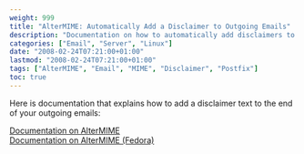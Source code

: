 ```yaml
---
weight: 999
title: "AlterMIME: Automatically Add a Disclaimer to Outgoing Emails"
description: "Documentation on how to automatically add disclaimers to your outgoing emails using AlterMIME"
categories: ["Email", "Server", "Linux"]
date: "2008-02-24T07:21:00+01:00"
lastmod: "2008-02-24T07:21:00+01:00"
tags: ["AlterMIME", "Email", "MIME", "Disclaimer", "Postfix"]
toc: true
---
```


Here is documentation that explains how to add a disclaimer text to the end of your outgoing emails:

[Documentation on AlterMIME](/pdf/how_to_automatically_add_a_disclaimer_to_outgoing_emails_with_altermime.pdf)  
[Documentation on AlterMIME (Fedora)](/pdf/automatically_add_disclaimers_to_outgoing_emails_with_altermime_on_fedora_8.pdf)

